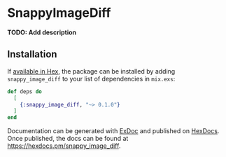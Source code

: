 # SnappyImageDiff

**TODO: Add description**

## Installation

If [available in Hex](https://hex.pm/docs/publish), the package can be installed
by adding `snappy_image_diff` to your list of dependencies in `mix.exs`:

```elixir
def deps do
  [
    {:snappy_image_diff, "~> 0.1.0"}
  ]
end
```

Documentation can be generated with [ExDoc](https://github.com/elixir-lang/ex_doc)
and published on [HexDocs](https://hexdocs.pm). Once published, the docs can
be found at <https://hexdocs.pm/snappy_image_diff>.

